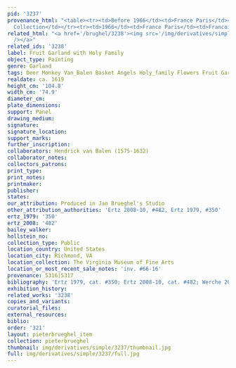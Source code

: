 ```yaml
---
pid: '3237'
provenance_html: "<table><tr><td>Before 1966</td><td>France Paris</td><td>Private
  Collection</td></tr><tr><td>1966</td><td>France Paris</td><td>Francoise Heim</td></tr></table>"
related_html: "<a href='/brughel/3238'><img src='/img/derivatives/simple/3238/thumbnail.jpg'
  /></a>"
related_ids: '3238'
label: Fruit Garland with Holy Family
object_type: Painting
genre: Garland
tags: Deer Monkey Van_Balen Basket Angels Holy_family Flowers Fruit Garland Vegetables
realdate: ca. 1619
height_cm: '104.8'
width_cm: '74.9'
diameter_cm: 
plate_dimensions: 
support: Panel
drawing_medium: 
signature: 
signature_location: 
support_marks: 
further_inscription: 
collaborators: Hendrick van Balen (1575-1632)
collaborator_notes: 
collectors_patrons: 
print_type: 
print_notes: 
printmaker: 
publisher: 
states: 
our_attribution: Produced in Jan Brueghel's Studio
other_attribution_authorities: 'Ertz 2008-10, #482, Ertz 1979, #350'
ertz_1979: '350'
ertz_2008: '482'
bailey_walker: 
hollstein_no: 
collection_type: Public
location_country: United States
location_city: Richmond, VA
location_collection: The Virginia Museum of Fine Arts
location_or_most_recent_sale_notes: 'inv. #66-16'
provenance: 5316|5317
bibliography: 'Ertz 1979, cat. #350; Ertz 2008-10, cat. #482; Werche 2004, A.45'
exhibition_history: 
related_works: '3238'
copies_and_variants: 
curatorial_files: 
external_resources: 
biblio: 
order: '321'
layout: pieterbrueghel_item
collection: pieterbrueghel
thumbnail: img/derivatives/simple/3237/thumbnail.jpg
full: img/derivatives/simple/3237/full.jpg
---
```

